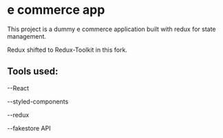 # e commerce app

This project is a dummy e commerce application built with redux for state management.

Redux shifted to Redux-Toolkit in this fork.

## Tools used:

--React

--styled-components

--redux

--fakestore API
